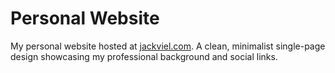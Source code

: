# Personal Website
My personal website hosted at [jackviel.com](https://jackviel.com/). A clean, minimalist single-page design showcasing my professional background and social links.
